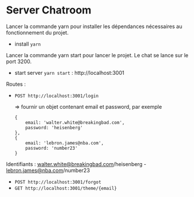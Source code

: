 # Server Chatroom

Lancer la commande yarn pour installer les dépendances nécessaires au fonctionnement du projet.
- install `yarn`

Lancer la commande yarn start pour lancer le projet. Le chat se lance sur le port 3200.
- start server `yarn start` : http://localhost:3001

Routes :
- `POST http://localhost:3001/login`

    => fournir un objet contenant email et password, par exemple 
    ```
    {
        email: 'walter.white@breakingbad.com',
        password: 'heisenberg'
    },
    {
        email: 'lebron.james@nba.com',
        password: 'number23'
    }
    ```

Identifiants :
    walter.white@breakingbad.com/heisenberg  -  lebron.james@nba.com/number23



- `POST http://localhost:3001/forgot`
- `GET http://localhost:3001/theme/{email}`
